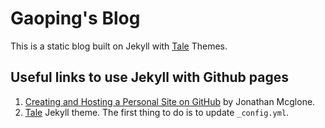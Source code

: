 # Gaoping's Blog
This is a static blog built on Jekyll with [Tale][Tale] Themes.

## Useful links to use Jekyll with Github pages
1. [Creating and Hosting a Personal Site on GitHub](http://jmcglone.com/guides/github-pages/) by Jonathan Mcglone.
2. [Tale][Tale] Jekyll theme. The first thing to do is to update `_config.yml`.


[Tale]: https://github.com/chesterhow/tale/